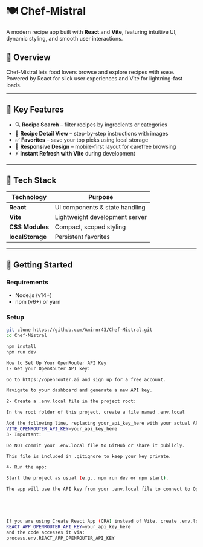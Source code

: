 # 🍽️ Chef‑Mistral

A modern recipe app built with **React** and **Vite**, featuring intuitive UI, dynamic styling, and smooth user interactions.


## 🧭 Overview

Chef‑Mistral lets food lovers browse and explore recipes with ease. Powered by React for slick user experiences and Vite for lightning-fast loads.

---

## 🌟 Key Features

- 🔍 **Recipe Search** – filter recipes by ingredients or categories  
- 📄 **Recipe Detail View** – step-by-step instructions with images  
- ✅ **Favorites** – save your top picks using local storage  
- 🎨 **Responsive Design** – mobile-first layout for carefree browsing  
- ⚡ **Instant Refresh with Vite** during development  

---

## 🧱 Tech Stack

| Technology        | Purpose                         |
|-------------------|---------------------------------|
| **React**         | UI components & state handling |
| **Vite**          | Lightweight development server |
| **CSS Modules**   | Compact, scoped styling         |
| **localStorage**  | Persistent favorites           |

---

## 🚀 Getting Started

### Requirements

- Node.js (v14+)  
- npm (v6+) or yarn  

### Setup

```bash
git clone https://github.com/Amirnr43/Chef-Mistral.git
cd Chef-Mistral

npm install
npm run dev

How to Set Up Your OpenRouter API Key
1- Get your OpenRouter API key:

Go to https://openrouter.ai and sign up for a free account.

Navigate to your dashboard and generate a new API key.

2- Create a .env.local file in the project root:

In the root folder of this project, create a file named .env.local

Add the following line, replacing your_api_key_here with your actual API key:
VITE_OPENROUTER_API_KEY=your_api_key_here
3- Important:

Do NOT commit your .env.local file to GitHub or share it publicly.

This file is included in .gitignore to keep your key private.

4- Run the app:

Start the project as usual (e.g., npm run dev or npm start).

The app will use the API key from your .env.local file to connect to OpenRouter.





If you are using Create React App (CRA) instead of Vite, create .env.local with:
REACT_APP_OPENROUTER_API_KEY=your_api_key_here
and the code accesses it via:
process.env.REACT_APP_OPENROUTER_API_KEY
